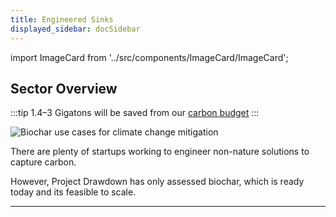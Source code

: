 ```yaml
---
title: Engineered Sinks
displayed_sidebar: docSidebar
---
```

import ImageCard from '../src/components/ImageCard/ImageCard';

## Sector Overview

:::tip 1.4–3 Gigatons will be saved from our [carbon budget](../glossary/#carbon-budget)
:::

![Biochar use cases for climate change mitigation](/../static/img/biochar-production.jpg)

There are plenty of startups working to engineer non-nature solutions to capture carbon.

However, Project Drawdown has only assessed biochar, which is ready today and its feasible to scale. 

<div style={{ display: 'flex', flexWrap: 'wrap'}}>
    <ImageCard
    title="Biochar Production"
    description="Biochar retains most of the carbon produced by decomposing biomass."
    imageUrl="img/biochar-kiln.jpg"
    linkUrl="../solution-biochar-production"
    />
</div>

- - -

